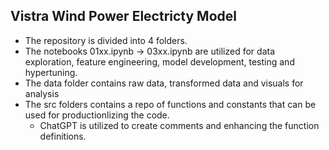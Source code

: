 ## Vistra Wind Power Electricty Model 

- The repository is divided into 4 folders. 
- The notebooks 01xx.ipynb -> 03xx.ipynb are utilized for data exploration, feature engineering, model development, testing and hypertuning.  
- The data folder contains raw data, transformed data and visuals for analysis  
- The src folders contains a repo of functions and constants that can be used for productionlizing the code.  
    - ChatGPT is utilized to create comments and enhancing the function definitions.
    
